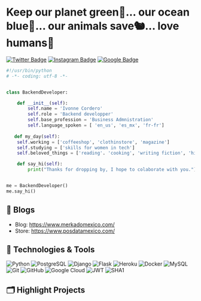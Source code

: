 # Keep our planet green🌳... our ocean blue🌊... our animals save🐿️... love humans💜

[![Twitter Badge](https://img.shields.io/badge/-coffeefairlady-blue?style=plastic&logo=Twitter&logoColor=white&link=https://twitter.com/coffeefairlady/)](https://twitter.com/coffeefairlady/)
[![Instagram Badge](https://img.shields.io/badge/-posdatamexico-purple?style=plastic&logo=instagram&logoColor=white&link=https://instagram.com/posdatamexico/)](https://instagram.com/posdatamexico)
[![Google Badge](https://img.shields.io/badge/-googlecloud-yellow?style=plastic&logo=google&logoColor=white&link=https://www.cloudskillsboost.google/public_profiles/992305f6-f90c-4363-9441-be0426a8f7b8)](https://www.cloudskillsboost.google/public_profiles/992305f6-f90c-4363-9441-be0426a8f7b8)

```python
#!/usr/bin/python
# -*- coding: utf-8 -*-


class BackendDeveloper:

    def __init__(self):
        self.name = 'Ivonne Cordero'
        self.role = 'Backend developper'
        self.base_profession = 'Business Admnistration'
        self.language_spoken = [ 'en_us', 'es_mx', 'fr-fr']
   
   def my_day(self):
    self.working = ['coffeeshop', 'clothinstore', 'magazine']
    self.studying = ['skills for women in tech']
    self.beloved_things = ['reading'. 'cooking', 'writing fiction', 'hiking', 'photography', 'playing guitar']

    def say_hi(self):
        print("Thanks for dropping by, I hope to colaborate with you.")


me = BackendDeveloper()
me.say_hi()
```

## 📝 Blogs

- Blog: https://www.merkadomexico.com/
- Store: https://www.posdatamexico.com/


## 🔧 Technologies & Tools

![Python](https://img.shields.io/badge/-Python-black?style=flat-square&logo=Python)
![PostgreSQL](https://img.shields.io/badge/-PostgreSQL-336791?style=flat-square&logo=postgresql)
![Django](https://img.shields.io/badge/Django-black?style=flat-square&logo=django)
![Flask](https://img.shields.io/badge/Flask-black?style=flat-square&logo=flask)
![Heroku](https://img.shields.io/badge/-Heroku-430098?style=flat-square&logo=heroku)
![Docker](https://img.shields.io/badge/-Docker-black?style=flat-square&logo=docker)
![MySQL](https://img.shields.io/badge/-MySQL-black?style=flat-square&logo=mysql)
![Git](https://img.shields.io/badge/-Git-black?style=flat-square&logo=git)
![GitHub](https://img.shields.io/badge/-GitHub-181717?style=flat-square&logo=github)
![Google Cloud](https://img.shields.io/badge/Google%20Cloud-black?style=flat-square&logo=google-cloud)
![JWT](https://img.shields.io/badge/jwt-ff69b4?style=flat-square&logo=jwt)
![SHA1](https://img.shields.io/badge/sha1-black?style=flat-square&logo=sha1)



<!-- ## &#x1f4c8; GitHub Stats

<a href="https://github.com/Zhenye-Na/Zhenye-Na">
  <img align="center" src="https://github-readme-stats.vercel.app/api/top-langs/?username=zhenye-na&hide=c%2B%2B,c,matlab,assembly&title_color=6aa6f8&text_color=8a919a&icon_color=6aa6f8&bg_color=22272e" alt="Zhenye's GitHub Stats" />
</a>

<a href="https://github.com/Zhenye-Na/Zhenye-Na">
  <img align="center" src="https://github-readme-stats.vercel.app/api?username=zhenye-na&show_icons=true&line_height=27&count_private=true&title_color=6aa6f8&text_color=8a919a&icon_color=6aa6f8&bg_color=22272e" alt="Zhenye's GitHub Stats" />
</a> -->



## 🗂️ Highlight Projects
